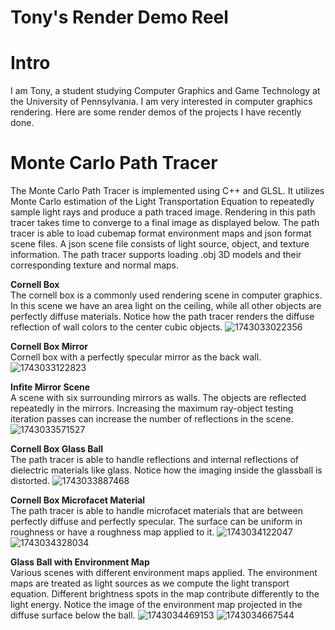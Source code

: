 # Tony's Render Demo Reel

Intro
=====

I am Tony, a student studying Computer Graphics and Game Technology at the University of Pennsylvania. I am very interested in computer graphics rendering. Here are some render demos of the projects I have recently done.

Monte Carlo Path Tracer
=======================

The Monte Carlo Path Tracer is implemented using C++ and GLSL. It utilizes Monte Carlo estimation of the Light Transportation Equation to repeatedly sample light rays and produce a path traced image. Rendering in this path tracer takes time to converge to a final image as displayed below. The path tracer is able to load cubemap format environment maps and json format scene files. A json scene file consists of light source, object, and texture information. The path tracer supports loading .obj 3D models and their corresponding texture and normal maps.

**Cornell Box** <br>
The cornell box is a commonly used rendering scene in computer graphics. In this scene we have an area light on the ceiling, while all other objects are perfectly diffuse materials. Notice how the path tracer renders the diffuse reflection of wall colors to the center cubic objects.
![1743033022356](image/README/1743033022356.png)

**Cornell Box Mirror** <br>
Cornell box with a perfectly specular mirror as the back wall.
![1743033122823](image/README/1743033122823.png)

**Infite Mirror Scene** <br>
A scene with six surrounding mirrors as walls. The objects are reflected repeatedly in the mirrors. Increasing the maximum ray-object testing iteration passes can increase the number of reflections in the scene.
![1743033571527](image/README/1743033571527.png)

**Cornell Box Glass Ball** <br>
The path tracer is able to handle reflections and internal reflections of dielectric materials like glass. Notice how the imaging inside the glassball is distorted.
![1743033887468](image/README/1743033887468.png)

**Cornell Box Microfacet Material** <br>
The path tracer is able to handle microfacet materials that are between perfectly diffuse and perfectly specular. The surface can be uniform in roughness or have a roughness map applied to it.
![1743034122047](image/README/1743034122047.png)
![1743034328034](image/README/1743034328034.png)

**Glass Ball with Environment Map** <br>
Various scenes with different environment maps applied. The environment maps are treated as light sources as we compute the light transport equation. Different brightness spots in the map contribute differently to the light energy. Notice the image of the environment map projected in the diffuse surface below the ball.
![1743034469153](image/README/1743034469153.png)
![1743034667544](image/README/1743034667544.png)